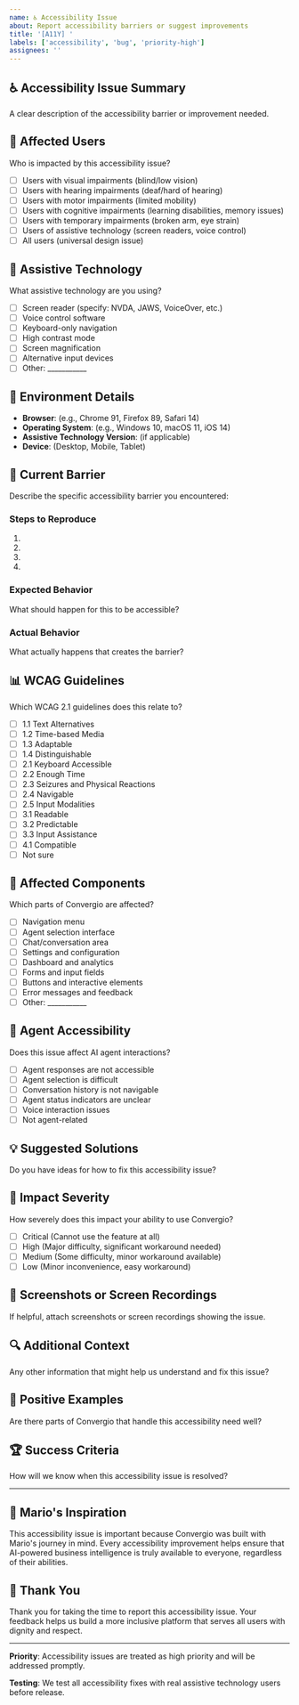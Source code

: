 ```yaml
---
name: ♿ Accessibility Issue
about: Report accessibility barriers or suggest improvements
title: '[A11Y] '
labels: ['accessibility', 'bug', 'priority-high']
assignees: ''
---
```


## ♿ **Accessibility Issue Summary**
A clear description of the accessibility barrier or improvement needed.

## 🎯 **Affected Users**
Who is impacted by this accessibility issue?
- [ ] Users with visual impairments (blind/low vision)
- [ ] Users with hearing impairments (deaf/hard of hearing)
- [ ] Users with motor impairments (limited mobility)
- [ ] Users with cognitive impairments (learning disabilities, memory issues)
- [ ] Users with temporary impairments (broken arm, eye strain)
- [ ] Users of assistive technology (screen readers, voice control)
- [ ] All users (universal design issue)

## 🔧 **Assistive Technology**
What assistive technology are you using?
- [ ] Screen reader (specify: NVDA, JAWS, VoiceOver, etc.)
- [ ] Voice control software
- [ ] Keyboard-only navigation
- [ ] High contrast mode
- [ ] Screen magnification
- [ ] Alternative input devices
- [ ] Other: ___________

## 📱 **Environment Details**
- **Browser**: (e.g., Chrome 91, Firefox 89, Safari 14)
- **Operating System**: (e.g., Windows 10, macOS 11, iOS 14)
- **Assistive Technology Version**: (if applicable)
- **Device**: (Desktop, Mobile, Tablet)

## 🚫 **Current Barrier**
Describe the specific accessibility barrier you encountered:

### **Steps to Reproduce**
1. 
2. 
3. 
4. 

### **Expected Behavior**
What should happen for this to be accessible?

### **Actual Behavior**
What actually happens that creates the barrier?

## 📊 **WCAG Guidelines**
Which WCAG 2.1 guidelines does this relate to?
- [ ] 1.1 Text Alternatives
- [ ] 1.2 Time-based Media
- [ ] 1.3 Adaptable
- [ ] 1.4 Distinguishable
- [ ] 2.1 Keyboard Accessible
- [ ] 2.2 Enough Time
- [ ] 2.3 Seizures and Physical Reactions
- [ ] 2.4 Navigable
- [ ] 2.5 Input Modalities
- [ ] 3.1 Readable
- [ ] 3.2 Predictable
- [ ] 3.3 Input Assistance
- [ ] 4.1 Compatible
- [ ] Not sure

## 🎨 **Affected Components**
Which parts of Convergio are affected?
- [ ] Navigation menu
- [ ] Agent selection interface
- [ ] Chat/conversation area
- [ ] Settings and configuration
- [ ] Dashboard and analytics
- [ ] Forms and input fields
- [ ] Buttons and interactive elements
- [ ] Error messages and feedback
- [ ] Other: ___________

## 🤖 **Agent Accessibility**
Does this issue affect AI agent interactions?
- [ ] Agent responses are not accessible
- [ ] Agent selection is difficult
- [ ] Conversation history is not navigable
- [ ] Agent status indicators are unclear
- [ ] Voice interaction issues
- [ ] Not agent-related

## 💡 **Suggested Solutions**
Do you have ideas for how to fix this accessibility issue?

## 🚨 **Impact Severity**
How severely does this impact your ability to use Convergio?
- [ ] Critical (Cannot use the feature at all)
- [ ] High (Major difficulty, significant workaround needed)
- [ ] Medium (Some difficulty, minor workaround available)
- [ ] Low (Minor inconvenience, easy workaround)

## 📸 **Screenshots or Screen Recordings**
If helpful, attach screenshots or screen recordings showing the issue.

## 🔍 **Additional Context**
Any other information that might help us understand and fix this issue?

## 🌟 **Positive Examples**
Are there parts of Convergio that handle this accessibility need well?

## 🏆 **Success Criteria**
How will we know when this accessibility issue is resolved?

---

## 💜 **Mario's Inspiration**

This accessibility issue is important because Convergio was built with Mario's journey in mind. Every accessibility improvement helps ensure that AI-powered business intelligence is truly available to everyone, regardless of their abilities.

## 🤝 **Thank You**

Thank you for taking the time to report this accessibility issue. Your feedback helps us build a more inclusive platform that serves all users with dignity and respect.

---

**Priority**: Accessibility issues are treated as high priority and will be addressed promptly.

**Testing**: We test all accessibility fixes with real assistive technology users before release.